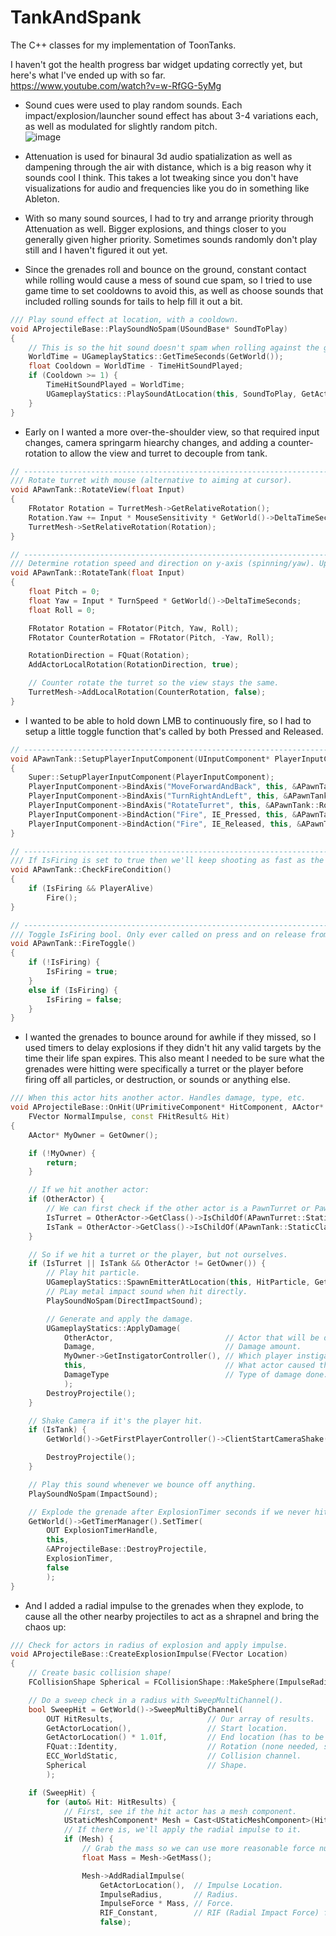 # TankAndSpank
The C++ classes for my implementation of ToonTanks.  

  
  I haven't got the health progress bar widget updating correctly yet, but here's what I've ended up with so far.  
https://www.youtube.com/watch?v=w-RfGG-5yMg  
  

- Sound cues were used to play random sounds. Each impact/explosion/launcher sound effect has about 3-4 variations each, as well as modulated for slightly random pitch.  
![image](https://i.imgur.com/2RRmvXe.png)  
  
- Attenuation is used for binaural 3d audio spatialization as well as dampening through the air with distance, which is a big reason why it sounds cool I think. This takes a lot tweaking since you don't have visualizations for audio and frequencies like you do in something like Ableton. 

- With so many sound sources, I had to try and arrange priority through Attenuation as well. Bigger explosions, and things closer to you generally given higher priority. Sometimes sounds randomly don't play still and I haven't figured it out yet.  

- Since the grenades roll and bounce on the ground, constant contact while rolling would cause a mess of sound cue spam, so I tried to use game time to set cooldowns to avoid this, as well as choose sounds that included rolling sounds for tails to help fill it out a bit.
```cpp
/// Play sound effect at location, with a cooldown.
void AProjectileBase::PlaySoundNoSpam(USoundBase* SoundToPlay)
{
	// This is so the hit sound doesn't spam when rolling against the ground.
	WorldTime = UGameplayStatics::GetTimeSeconds(GetWorld());
	float Cooldown = WorldTime - TimeHitSoundPlayed;
	if (Cooldown >= 1) {
		TimeHitSoundPlayed = WorldTime;
		UGameplayStatics::PlaySoundAtLocation(this, SoundToPlay, GetActorLocation());
	}
}
```

- Early on I wanted a more over-the-shoulder view, so that required input changes, camera springarm hiearchy changes, and adding a counter-rotation to allow the view and turret to decouple from tank.
```cpp
// -------------------------------------------------------------------------------------------
/// Rotate turret with mouse (alternative to aiming at cursor).
void APawnTank::RotateView(float Input)
{
	FRotator Rotation = TurretMesh->GetRelativeRotation();
	Rotation.Yaw += Input * MouseSensitivity * GetWorld()->DeltaTimeSeconds;
	TurretMesh->SetRelativeRotation(Rotation);
}

// -------------------------------------------------------------------------------------------
/// Determine rotation speed and direction on y-axis (spinning/yaw). Update RotationDirection.
void APawnTank::RotateTank(float Input)
{
	float Pitch = 0;
	float Yaw = Input * TurnSpeed * GetWorld()->DeltaTimeSeconds;
	float Roll = 0;

	FRotator Rotation = FRotator(Pitch, Yaw, Roll);
	FRotator CounterRotation = FRotator(Pitch, -Yaw, Roll);

	RotationDirection = FQuat(Rotation);
	AddActorLocalRotation(RotationDirection, true);

	// Counter rotate the turret so the view stays the same.
	TurretMesh->AddLocalRotation(CounterRotation, false);
}
```
- I wanted to be able to hold down LMB to continuously fire, so I had to setup a little toggle function that's called by both Pressed and Released.
```cpp
// -------------------------------------------------------------------------------------------
void APawnTank::SetupPlayerInputComponent(UInputComponent* PlayerInputComponent)
{
	Super::SetupPlayerInputComponent(PlayerInputComponent);
	PlayerInputComponent->BindAxis("MoveForwardAndBack", this, &APawnTank::MoveTank);
	PlayerInputComponent->BindAxis("TurnRightAndLeft", this, &APawnTank::RotateTank);
	PlayerInputComponent->BindAxis("RotateTurret", this, &APawnTank::RotateView);
	PlayerInputComponent->BindAction("Fire", IE_Pressed, this, &APawnTank::FireToggle);
	PlayerInputComponent->BindAction("Fire", IE_Released, this, &APawnTank::FireToggle);
}

// -------------------------------------------------------------------------------------------
/// If IsFiring is set to true then we'll keep shooting as fast as the FireRateTimer wants us to.
void APawnTank::CheckFireCondition()
{
	if (IsFiring && PlayerAlive)
		Fire();
}

// -------------------------------------------------------------------------------------------
/// Toggle IsFiring bool. Only ever called on press and on release from "Fire" input.
void APawnTank::FireToggle()
{
	if (!IsFiring) {
		IsFiring = true;
	}
	else if (IsFiring) {
		IsFiring = false;
	}
}
```

- I wanted the grenades to bounce around for awhile if they missed, so I used timers to delay explosions if they didn't hit any valid targets by the time their life span expires. This also meant I needed to be sure what the grenades were hitting were specifically a turret or the player before firing off all particles, or destruction, or sounds or anything else.

```cpp
/// When this actor hits another actor. Handles damage, type, etc.
void AProjectileBase::OnHit(UPrimitiveComponent* HitComponent, AActor* OtherActor, UPrimitiveComponent* OtherComp,
	FVector NormalImpulse, const FHitResult& Hit)
{
	AActor* MyOwner = GetOwner();

	if (!MyOwner) {
		return;
	}

	// If we hit another actor:
	if (OtherActor) {
		// We can first check if the other actor is a PawnTurret or PawnTank, and save it as a bool.
		IsTurret = OtherActor->GetClass()->IsChildOf(APawnTurret::StaticClass());
		IsTank = OtherActor->GetClass()->IsChildOf(APawnTank::StaticClass());
	}

	// So if we hit a turret or the player, but not ourselves.
	if (IsTurret || IsTank && OtherActor != GetOwner()) {
		// Play hit particle.
		UGameplayStatics::SpawnEmitterAtLocation(this, HitParticle, GetActorLocation());
		// PLay metal impact sound when hit directly.
		PlaySoundNoSpam(DirectImpactSound);

		// Generate and apply the damage.
		UGameplayStatics::ApplyDamage(
			OtherActor,							// Actor that will be damaged.
			Damage,								// Damage amount.
			MyOwner->GetInstigatorController(),	// Which player instigated it.
			this,								// What actor caused the damage.
			DamageType							// Type of damage done.
			);
		DestroyProjectile();
	}

	// Shake Camera if it's the player hit.
	if (IsTank) {
		GetWorld()->GetFirstPlayerController()->ClientStartCameraShake(HitShake, HitShakeScale);

		DestroyProjectile();
	}

	// Play this sound whenever we bounce off anything.
	PlaySoundNoSpam(ImpactSound);

	// Explode the grenade after ExplosionTimer seconds if we never hit anything.
	GetWorld()->GetTimerManager().SetTimer(
		OUT ExplosionTimerHandle,
		this,
		&AProjectileBase::DestroyProjectile,
		ExplosionTimer,
		false
		);
}
```

- And I added a radial impulse to the grenades when they explode, to cause all the other nearby projectiles to act as a shrapnel and bring the chaos up:  
  
```cpp
/// Check for actors in radius of explosion and apply impulse.
void AProjectileBase::CreateExplosionImpulse(FVector Location)
{
	// Create basic collision shape!
	FCollisionShape Spherical = FCollisionShape::MakeSphere(ImpulseRadius);

	// Do a sweep check in a radius with SweepMultiChannel().
	bool SweepHit = GetWorld()->SweepMultiByChannel(
		OUT HitResults,						// Our array of results.
		GetActorLocation(),					// Start location.
		GetActorLocation() * 1.01f,			// End location (has to be different than start).
		FQuat::Identity,                    // Rotation (none needed, so blank FQuat).
		ECC_WorldStatic,					// Collision channel.
		Spherical							// Shape.
		);

	if (SweepHit) {
		for (auto& Hit: HitResults) {
			// First, see if the hit actor has a mesh component.
			UStaticMeshComponent* Mesh = Cast<UStaticMeshComponent>(Hit.GetActor()->GetRootComponent());
			// If there is, we'll apply the radial impulse to it.
			if (Mesh) {
				// Grab the mass so we can use more reasonable force numbers.
				float Mass = Mesh->GetMass();

				Mesh->AddRadialImpulse(
					GetActorLocation(),	 // Impulse Location.
					ImpulseRadius,	     // Radius.
					ImpulseForce * Mass, // Force.
					RIF_Constant,	     // RIF (Radial Impact Force) falloff type.
					false);
```

